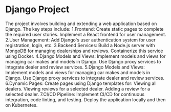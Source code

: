 # Django Project
The project involves building and extending a web application based on Django. The key steps include:
1.Frontend:
Create static pages to complete the required user stories.
Implement a React frontend for user management.
2.User Management:
Add Django's user authentication system for user registration, login, etc.
3.Backend Services:
Build a Node.js server with MongoDB for managing dealerships and reviews.
Containerize this service using Docker.
4.Django Models and Views:
Implement models and views for managing car makes and models in Django.
Use Django proxy services to integrate dealer and review services.
5.Django Models and Views:
Implement models and views for managing car makes and models in Django.
Use Django proxy services to integrate dealer and review services.
6.Dynamic Pages:
Create pages using Django templates for:
  Viewing all dealers.
  Viewing reviews for a selected dealer.
  Adding a review for a selected dealer.
7.CI/CD Pipeline:
Implement CI/CD for continuous integration, code linting, and testing.
Deploy the application locally and then on Kubernetes.
